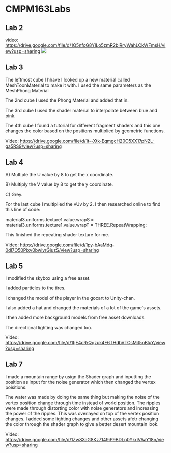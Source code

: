 # CMPM163Labs

## **Lab 2**
video: https://drive.google.com/file/d/1Q5nfcG8YlLo5zmR2biRryWahLCkWFmsH/view?usp=sharing
![](https://i.imgur.com/0ATLZZV.png)


## **Lab 3**
The leftmost cube I hhave I looked up a new material called MeshToonMaterial to make it with. I used the same parameters as the MeshPhong Material

The 2nd cube I used the Phong Material and added that in.

The 3rd cube I used the shader material to interpolate between blue and pink.

The 4th cube I found a tutorial for different fragment shaders and this one changes the color based on the positions multiplied by geometric functions.

Video: https://drive.google.com/file/d/1t--Xtk-EqmgcH20O5XX17pN2L-ga5RS9/view?usp=sharing

## **Lab 4**
A) Multiple the U value by 8 to get the x coordinate.

B) Multiply the V value by 8 to get the y coordinate.

C) Grey.

For the last cube I multiplied the vUv by 2. I then researched online to find this line of code:


material3.uniforms.texture1.value.wrapS = material3.uniforms.texture1.value.wrapT = THREE.RepeatWrapping;

This finished the repeating shader texture for me.


Video: https://drive.google.com/file/d/1py-bAaMdq-0dl7O50Pixv0bwlyrGiuzS/view?usp=sharing

## **Lab 5**

I modified the skybox using a free asset.

I added particles to the tires.

I changed the model of the player in the gocart to Unity-chan.

I also added a hat and changed the materials of a lot of the game's assets. 

I then added more background models from free asset downloads.

The directional lighting was changed too.


Video: https://drive.google.com/file/d/1tjE4cRrQqzuk4E6THdbVTCsMit5nBluY/view?usp=sharing

## **Lab 7**
I made a mountain range by usign the Shader graph and inputting the position as input for the noise generator which then changed the vertex poisitions.

The water was made by doing the same thing but making the noise of the vertex position change through time instead of world position.
The ripples were made through distorting color with noise generators and increasing the power of the ripples. This was overlayed on top of the vertex position changes.
I added some lighting changes and other assets afetr changing the color through the shader graph to give a better desert mountain look.


Video: https://drive.google.com/file/d/1Zw8XaG8Kz7149iP9BDLp0YkrIVAaY18n/view?usp=sharing

